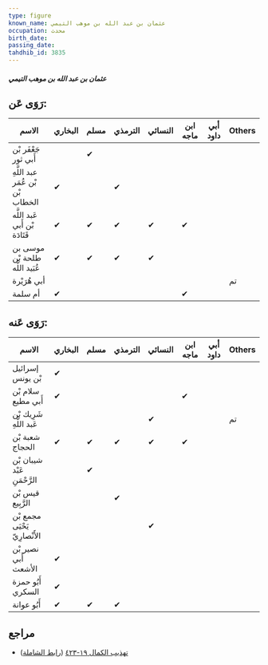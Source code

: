 ```yaml
---
type: figure
known_name: عثمان بن عبد الله بن موهب التيمي
occupation: محدث
birth_date:
passing_date:
tahdhib_id: 3835
---
```

##### عثمان بن عبد الله بن موهب التيمي

## رَوَى عَن:
| الاسم                            | البخاري | مسلم | الترمذي | النسائي | ابن ماجه | أبي داود | Others |
| -------------------------------- | ------- | ---- | ------- | ------- | -------- | -------- | ------ |
| جَعْفَر بْن أَبي ثور             |         | ✔    |         |         |          |          |        |
| عبد اللَّهِ بْن عُمَر بْن الخطاب | ✔       |      | ✔       |         |          |          |        |
| عَبد اللَّه بْن أَبي قَتَادَة    | ✔       | ✔    | ✔       | ✔       | ✔        |          |        |
| موسى بن طلحة بْن عُبَيد اللَّه   | ✔       | ✔    | ✔       | ✔       |          |          |        |
| أبي هُرَيْرة                     |         |      |         |         |          |          | تم     |
| أم سلمة                          | ✔       |      |         |         | ✔        |          |        |
## رَوَى عَنه:
| الاسم                         | البخاري | مسلم | الترمذي | النسائي | ابن ماجه | أبي داود | Others |
| ----------------------------- | ------- | ---- | ------- | ------- | -------- | -------- | ------ |
| إسرائيل بْن يونس              | ✔       |      |         |         |          |          |        |
| سلام بْن أَبي مطيع            | ✔       |      |         |         | ✔        |          |        |
| شَرِيك بْن عَبد اللَّهِ       |         |      |         | ✔       |          |          | تم     |
| شعبة بْن الحجاج               | ✔       | ✔    | ✔       | ✔       | ✔        |          |        |
| شيبان بْن عَبْد الرَّحْمَنِ   |         | ✔    |         |         |          |          |        |
| قيس بْن الرَّبِيع             |         |      | ✔       |         |          |          |        |
| مجمع بْن يَحْيَى الأَنْصارِيّ |         |      |         | ✔       |          |          |        |
| نصير بْن أَبي الأشعث          | ✔       |      |         |         |          |          |        |
| أَبُو حمزة السكري             | ✔       |      |         |         |          |          |        |
| أَبُو عوانة                   | ✔       | ✔    | ✔       |         |          |          |        |
## مراجع
- [تهذيب الكمال ١٩-٤٢٣](obsidian://open?vault=Tahdhib-al-Kamal&file=Figures/٣٨٣٥-عثمان%20بن%20عبد%20الله%20بن%20موهب%20التيمي) ([رابط الشاملة](https://shamela.ws/book/3722/9997))